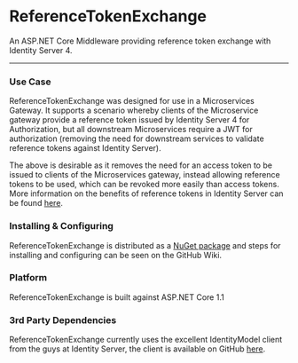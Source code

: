 # ReferenceTokenExchange
An ASP.NET Core Middleware providing reference token exchange with Identity Server 4.

---
### Use Case

ReferenceTokenExchange was designed for use in a Microservices Gateway. It supports a scenario whereby clients of the Microservice gateway provide a reference token issued by Identity Server 4 for Authorization, but all downstream Microservices require a JWT for authorization (removing the need for downstream services to validate reference tokens against Identity Server).

The above is desirable as it removes the need for an access token to be issued to clients of the Microservices gateway, instead allowing reference tokens to be used, which can be revoked more easily than access tokens.  More information on the benefits of reference tokens in Identity Server can be found [here](https://leastprivilege.com/2015/11/25/reference-tokens-and-introspection/).

### Installing & Configuring

ReferenceTokenExchange is distributed as a [NuGet package](https://www.nuget.org/packages/Clawrenceks.Middleware.ReferenceTokenExchange/) and steps for installing and configuring can be seen on the GitHub Wiki. 

### Platform

ReferenceTokenExchange is built against ASP.NET Core 1.1

### 3rd Party Dependencies

ReferenceTokenExchange currently uses the excellent IdentityModel client from the guys at Identity Server, the client is available on GitHub [here](https://github.com/IdentityModel/IdentityModel).
